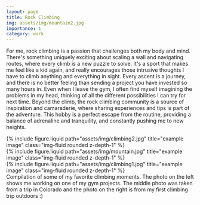 ```yaml
---
layout: page
title: Rock Climbing
img: assets/img/mountain2.jpg
importance: 1
category: work
---
```


For me, rock climbing is a passion that challenges both my body and mind. There's something uniquely exciting about scaling a wall and navigating routes, where every climb is a new puzzle to solve. It's a sport that makes me feel like a kid again, and really encourages those intrusive thoughts I have to climb anything and everything in sight. Every ascent is a journey, and there is no better feeling than sending a project you have invested so many hours in. Even when I leave the gym, I often find myself imagining the problems in my head, thinking of all the different possibilities I can try for next time. Beyond the climb, the rock climbing community is a source of inspiration and camaraderie, where sharing experiences and tips is part of the adventure. This hobby is a perfect escape from the routine, providing a balance of adrenaline and tranquility, and constantly pushing me to new heights.

<div class="row">
    <div class="col-sm mt-3 mt-md-0">
        {% include figure.liquid path="assets/img/climbing2.jpg" title="example image" class="img-fluid rounded z-depth-1" %}
    </div>
    <div class="col-sm mt-3 mt-md-0">
        {% include figure.liquid path="assets/img/mountain.jpg" title="example image" class="img-fluid rounded z-depth-1" %}
    </div>
    <div class="col-sm mt-3 mt-md-0">
        {% include figure.liquid path="assets/img/climbing1.jpg" title="example image" class="img-fluid rounded z-depth-1" %}
    </div>
</div>
<div class="caption">
    Compilation of some of my favorite climbing moments. The photo on the left shows me working on one of my gym projects. The middle photo was taken from a trip in Colorado and the photo on the right is from my first climbing trip outdoors :)
</div>